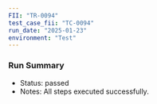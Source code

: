 ```yaml
---
FII: "TR-0094"
test_case_fii: "TC-0094"
run_date: "2025-01-23"
environment: "Test"
---
```


### Run Summary
- Status: passed
- Notes: All steps executed successfully.